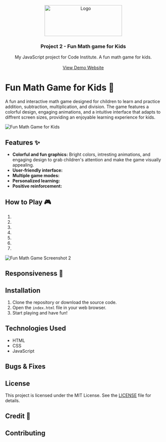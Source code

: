 <div align="center">
  <a href="https://github.com/bjorne90/project1-drones">
    <img src="media/logo.png" alt="Logo" width="250" height="100">
  </a>

  <h3 align="center">Project 2 - Fun Math game for Kids</h3>

  <p align="center">
    My JavaScript project for Code Institute. A fun math game for kids.
    <br />
    <br />
    <a href="https://bjorne90.github.io/project1-drones/index.html">View Demo Website</a>
  </p>
</div>

# Fun Math Game for Kids 🚀

A fun and interactive math game designed for children to learn and practice addition, subtraction, multiplication, and division.
The game features a colorful design, engaging animations, and a intuitive interface that adapts to diffrent screen sizes,
providing an enjoyable learning experience for kids.

![Fun Math Game for Kids](https://link-to-screenshot-of-game.png)

## Features ✨
- **Colorful and  fun graphics:** Bright colors, intresting animations, and engaging design to grab children's 
attention and make the game visually appealing.
- **User-friendly interface:**
- **Multiple game modes:**
- **Personalized learning:**
- **Positive reinforcement:**

## How to Play 🎮
1.
2.
3.
4.
5.
6.
7.

![Fun Math Game Screenshot 2](https://link-to-another-screenshot-of-game.png)

## Responsiveness 📱


## Installation

1. Clone the repository or download the source code.
2. Open the `index.html` file in your web browser.
3. Start playing and have fun!

## Technologies Used

- HTML
- CSS
- JavaScript

## Bugs & Fixes

## License

This project is licensed under the MIT License. See the [LICENSE](LICENSE) file for details.

## Credit 💖

## Contributing